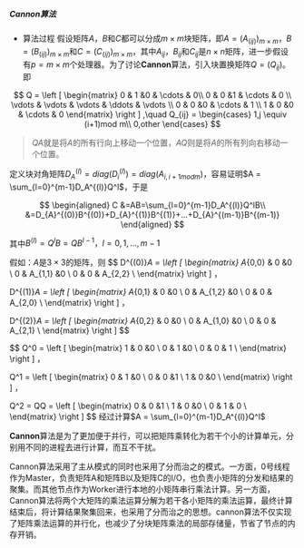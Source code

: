 #####  Cannon算法
* 算法过程
  假设矩阵$A，B$和$C$都可以分成$m\times m$块矩阵，即$A = (A_{(ij)})_{m\times m}，B = (B_{(ij)})_{m\times m}$和$C = (C_{(ij)})_{m\times m}$，其中$A_{ij}，B_{ij}$和$C_{ij}$是$n \times n$矩阵，进一步假设有$p = m \times m$个处理器。为了讨论**Cannon**算法，引入块置换矩阵$Q = (Q_{ij})$。即

$$
Q = \left [
\begin{matrix}
0 & 1 &0 & \cdots & 0\\ 
0 & 0 &1 & \cdots & 0 \\ 
\vdots & \vdots & \vdots & \ddots & \vdots \\ 
0 & 0 &0  & \cdots & 1 \\ 
1 & 0 &0 & \cdots & 0 
\end{matrix} 
\right ]
,\quad Q_{ij} = 
\begin{cases}
1,j \equiv (i+1)mod m\\
0,other
\end{cases}
$$
>$QA$就是将$A$的所有行向上移动一个位置，$AQ$则是将$A$的所有列向右移动一个位置。

定义块对角矩阵$D_A^{(l)} = diag(D_i^{(l)}) = diag(A_{i,i+1mod  m})$，容易证明$A = \sum_{l=0}^{m-1}D_A^{(l)}Q^l$，于是

$$
\begin{aligned}
C &=AB=\sum_{l=0}^{m-1}D_A^{(l)}Q^lB\\
&=D_{A}^{(0)}B^{(0)}+D_{A}^{(1)}B^{(1)}+...+D_{A}^{(m-1)}B^{(m-1)}
\end{aligned}
$$

其中$B^{(l)} = Q^lB = QB^{l-1}，l = 0,1,...,m-1$

假如：$A$是$3\times 3$的矩阵，则
$$
D^{(0)}_A = \left [
\begin{matrix}
A_{0,0} & 0 &0 \\ 
0 & A_{1,1} &0  \\ 
0 & 0 & A_{2,2} \\ 
\end{matrix} 
\right ] ，

 D^{(1)}_A = \left [
\begin{matrix}
A_{0,1} & 0 &0 \\ 
0 & A_{1,2} &0  \\ 
0 & 0 & A_{2,0} \\ 
\end{matrix} 
\right ] ，

D^{(2)}_A = \left [
\begin{matrix}
A_{0,2} & 0 &0 \\ 
0 & A_{1,0} &0  \\ 
0 & 0 & A_{2,1} \\ 
\end{matrix} 
\right ]
$$

$$
Q^0 = \left [
\begin{matrix}
1 & 0 &0 \\ 
0 & 1 &0  \\ 
0 & 0 & 1 \\ 
\end{matrix} 
\right ] ，

Q^1 = \left [
\begin{matrix}
0 & 1 &0 \\ 
0 & 0 &1  \\ 
1 & 0 &0 \\ 
\end{matrix} 
\right ] ，

Q^2 = QQ = \left [
\begin{matrix}
0 & 0 &1 \\ 
1 & 0 &0  \\ 
0 & 1 & 0 \\ 
\end{matrix} 
\right ]
$$
经过计算$A = \sum_{l=0}^{m-1}D_A^{(l)}Q^l$

**Cannon**算法是为了更加便于并行，可以把矩阵乘转化为若干个小的计算单元，分别用不同的进程去进行计算，而互不干扰。

Cannon算法采用了主从模式的同时也采用了分而治之的模式。一方面，0号线程作为Master，负责矩阵A和矩阵B以及矩阵C的I/O，也负责小矩阵的分发和结果的聚集。而其他节点作为Worker进行本地的小矩阵串行乘法计算。另一方面，Cannon算法将两个大矩阵的乘法运算分解为若干各小矩阵的乘法运算，最终计算结束后，将计算结果聚集回来，也采用了分而治之的思想。cannon算法不仅实现了矩阵乘法运算的并行化，也减少了分块矩阵乘法的局部存储量，节省了节点的内存开销。